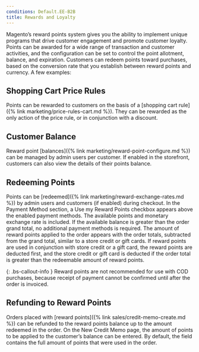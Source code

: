 ```yaml
---
conditions: Default.EE-B2B
title: Rewards and Loyalty
---
```


Magento’s reward points system gives you the ability to implement unique programs that drive customer engagement and promote customer loyalty. Points can be awarded for a wide range of transaction and customer activities, and the configuration can be set to control the point allotment, balance, and expiration. Customers can redeem points toward purchases, based on the conversion rate that you establish between reward points and currency. A few examples:

## Shopping Cart Price Rules

Points can be rewarded to customers on the basis of a [shopping cart rule]({% link marketing/price-rules-cart.md %}). They can be rewarded as the only action of the price rule, or in conjunction with a discount.

## Customer Balance

Reward point [balances]({% link marketing/reward-point-configure.md %}) can be managed by admin users per customer. If enabled in the storefront, customers can also view the details of their points balance.

## Redeeming Points

Points can be [redeemed]({% link marketing/reward-exchange-rates.md %}) by admin users and customers (if enabled) during checkout. In the Payment Method section, a Use my Reward Points checkbox appears above the enabled payment methods. The available points and monetary exchange rate is included. If the available balance is greater than the order grand total, no additional payment methods is required. The amount of reward points applied to the order appears with the order totals, subtracted from the grand total, similar to a store credit or gift cards. If reward points are used in conjunction with store credit or a gift card, the reward points are deducted first, and the store credit or gift card is deducted if the order total is greater than the redeemable amount of reward points.

{: .bs-callout-info }
Reward points are not recommended for use with COD purchases, because receipt of payment cannot be confirmed until after the order is invoiced.

## Refunding to Reward Points

Orders placed with [reward points]({% link sales/credit-memo-create.md %}) can be refunded to the reward points balance up to the amount redeemed in the order. On the New Credit Memo page, the amount of points to be applied to the customer’s balance can be entered. By default, the field contains the full amount of points that were used in the order.
